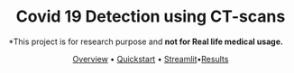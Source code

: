 <h1 align="center">Covid 19 Detection using CT-scans</h1>
<p >*This project is for research purpose and <b>not for Real life medical usage.
</b></p>
<p align="center">
  <a href="#overview">Overview</a> • <a href="#Installation">Quickstart</a> •
  <a href="#Streamlit">Streamlit</a>•<a href="#Results">Results</a>
</p>

